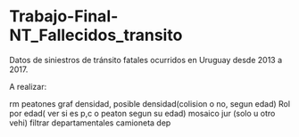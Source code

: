 # Trabajo-Final-NT_Fallecidos_transito
Datos de siniestros de tránsito fatales ocurridos en Uruguay desde 2013 a 2017.



A realizar:

rm peatones graf densidad, posible densidad(colision o no, segun edad)
Rol por edad( ver si es p,c o peaton segun su edad)
mosaico jur (solo u otro vehi)
filtrar departamentales
camioneta dep
